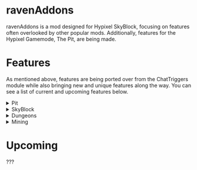 # ravenAddons

ravenAddons is a mod designed for Hypixel SkyBlock, focusing on features often overlooked by other popular mods. Additionally, features for the Hypixel Gamemode, The Pit, are being made.

# Features

As mentioned above, features are being ported over from the ChatTriggers module while also bringing new and unique features along the way. You can see a list of current and upcoming features below.

<details>
<summary>Pit</summary>

## Pit
- Care Package Highlighter

![Care Package Highlighter - Mystic Sword](https://cdn.modrinth.com/data/cached_images/a9e81c7528013f61bdd4829f40ddf3e67775f4c9.png)

</details>

<details>
<summary>SkyBlock</summary>

## SkyBlock

+ Dodge List
  - Checks if players that join through party finder are on your dodge list. 
  - It allows the user to supply a reason for why you have dodged the user.
  - Has the additional option to automatically kick (and the option to announce why).

![Dodge List](https://github.com/user-attachments/assets/a6c970f7-d82b-47dd-aab8-8b31555349bb)

+ DROP Alerts
  - Select a username to annoy with your rare drops.
 
+ Fire Freeze Timer
  - Places a timer above an entity's head when they are frozen with a Fire Freeze Staff.
  - Additional options include announcing to party chat when a mob is frozen and a notification for when you should re-activate the ability of Fire Freeze Staff to freeze the mob again.

</details>

<details>
<summary>Dungeons</summary>

## Dungeons

+ Fire Freeze Timer (Floor 3)
  - You can choose if the timer should start from five to three seconds.
  - Sound customizability for when you should freeze the professor while the default sound being `random.anvil_land`.

+ Better Device Notifications
  - Replaces Hypixel's device complete titles for your username with a custom title or subtitle that you have chosen.

+ Energy Crystal Notification
  - Shows "Place Crystal" when you have an energy crystal in your inventory.
 
+ Leap Announce
  - Customizable leap announce.

+ Leap Sound
  - Plays note.pling when you leap to someone.

</details>

<details>
<summary>Mining</summary>

## Mining
+ Mining Ability Notifications
  
+ Gemstone Powder Notifications

</details>

# Upcoming

???